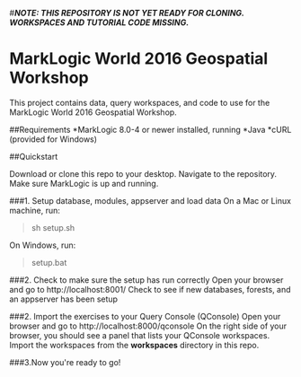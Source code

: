 #***NOTE: THIS REPOSITORY IS NOT YET READY FOR CLONING. WORKSPACES AND TUTORIAL CODE MISSING.***

# MarkLogic World 2016 Geospatial Workshop
This project contains data, query workspaces, and code to use for the MarkLogic World 2016 Geospatial Workshop.

##Requirements
*MarkLogic 8.0-4 or newer installed, running
*Java
*cURL (provided for Windows)

##Quickstart

Download or clone this repo to your desktop. Navigate to the repository.
Make sure MarkLogic is up and running.

###1. Setup database, modules, appserver and load data
On a Mac or Linux machine, run:
>sh setup.sh

On Windows, run:
>setup.bat

###2. Check to make sure the setup has run correctly
Open your browser and go to http://localhost:8001/
Check to see if new databases, forests, and an appserver has been setup

###2. Import the exercises to your Query Console (QConsole)
Open your browser and go to http://localhost:8000/qconsole
On the right side of your browser, you should see a panel that lists your QConsole workspaces. Import the workspaces from the **workspaces** directory in this repo.

###3.Now you're ready to go!
